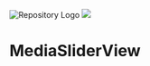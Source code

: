 ![Repository Logo](https://res.cloudinary.com/kartiksaraf/image/upload/v1564513200/github_MediaSliderView/Media_Slider_View_jkapxa.png)
[![](https://img.shields.io/jitpack/v/github/Zeuskartik/MediaSliderView?label=JitPack)](https://jitpack.io/#Zeuskartik/MediaSliderView)
# MediaSliderView
